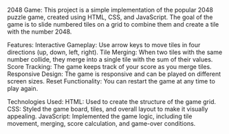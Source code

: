 2048 Game:
This project is a simple implementation of the popular 2048 puzzle game, created using HTML, CSS, and JavaScript. The goal of the game is to slide numbered tiles on a grid to combine them and create a tile with the number 2048.

Features:
Interactive Gameplay: Use arrow keys to move tiles in four directions (up, down, left, right).
Tile Merging: When two tiles with the same number collide, they merge into a single tile with the sum of their values.
Score Tracking: The game keeps track of your score as you merge tiles.
Responsive Design: The game is responsive and can be played on different screen sizes.
Reset Functionality: You can restart the game at any time to play again.

Technologies Used:
HTML: Used to create the structure of the game grid.
CSS: Styled the game board, tiles, and overall layout to make it visually appealing.
JavaScript: Implemented the game logic, including tile movement, merging, score calculation, and game-over conditions.
